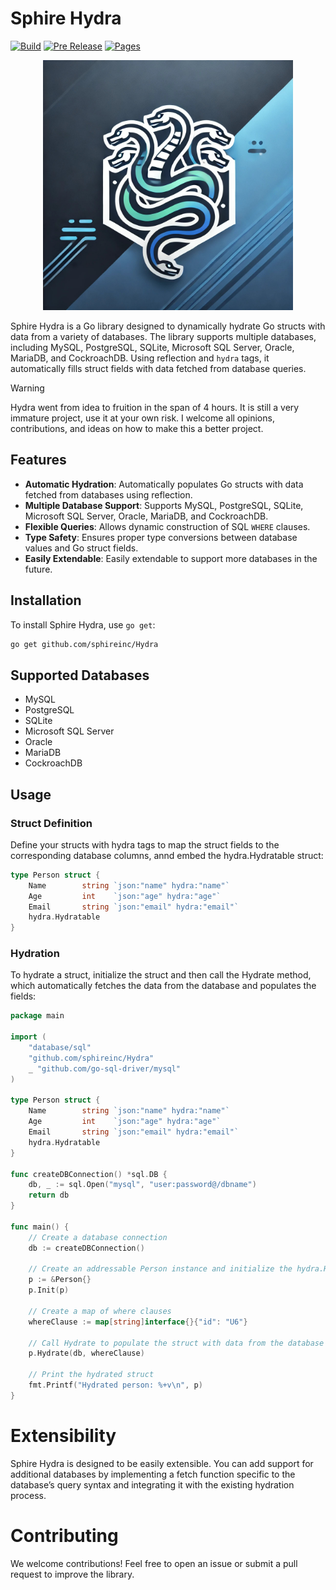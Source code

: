 # Sphire Hydra

[![Build](https://github.com/sphireinc/Hydra/actions/workflows/build.yml/badge.svg)](https://github.com/sphireinc/Hydra/actions/workflows/build.yml)
[![Pre Release](https://github.com/sphireinc/Hydra/actions/workflows/pre-release.yml/badge.svg)](https://github.com/sphireinc/Hydra/actions/workflows/pre-release.yml)
[![Pages](https://github.com/sphireinc/Hydra/actions/workflows/pages/pages-build-deployment/badge.svg)](https://github.com/sphireinc/Hydra/actions/workflows/pages/pages-build-deployment)

<div align="center">
    <img src="logo.jpg" width="400px"  alt="logo" />
</div>

Sphire Hydra is a Go library designed to dynamically hydrate Go structs with data from a variety of databases.
The library supports multiple databases, including MySQL, PostgreSQL, SQLite, 
Microsoft SQL Server, Oracle, MariaDB, and CockroachDB. Using reflection and `hydra` tags, 
it automatically fills struct fields with data fetched from database queries.

> [!WARNING]  
> Hydra went from idea to fruition in the span of 4 hours. It is still a very immature project, use it at your own risk. I welcome all opinions, contributions, and ideas on how to make this a better project. 

## Features

- **Automatic Hydration**: Automatically populates Go structs with data fetched from databases using reflection.
- **Multiple Database Support**: Supports MySQL, PostgreSQL, SQLite, Microsoft SQL Server, Oracle, MariaDB, and CockroachDB.
- **Flexible Queries**: Allows dynamic construction of SQL `WHERE` clauses.
- **Type Safety**: Ensures proper type conversions between database values and Go struct fields.
- **Easily Extendable**: Easily extendable to support more databases in the future.

## Installation

To install Sphire Hydra, use `go get`:

```bash
go get github.com/sphireinc/Hydra
```

## Supported Databases

- MySQL 
- PostgreSQL 
- SQLite
- Microsoft SQL Server
- Oracle
- MariaDB
- CockroachDB

## Usage

### Struct Definition

Define your structs with hydra tags to map the struct fields to the corresponding database columns, annd 
embed the hydra.Hydratable struct:

```go
type Person struct {
    Name        string `json:"name" hydra:"name"`
    Age         int    `json:"age" hydra:"age"`
    Email       string `json:"email" hydra:"email"`
    hydra.Hydratable
}
```

### Hydration

To hydrate a struct, initialize the struct and then call the Hydrate method, which automatically fetches the
data from the database and populates the fields:

```go
package main

import (
    "database/sql"
    "github.com/sphireinc/Hydra"
    _ "github.com/go-sql-driver/mysql"
)

type Person struct {
    Name        string `json:"name" hydra:"name"`
    Age         int    `json:"age" hydra:"age"`
    Email       string `json:"email" hydra:"email"`
    hydra.Hydratable
}

func createDBConnection() *sql.DB {
	db, _ := sql.Open("mysql", "user:password@/dbname")
	return db
}

func main() {
	// Create a database connection
	db := createDBConnection() 

	// Create an addressable Person instance and initialize the hydra.Hydratable struct
    p := &Person{} 
    p.Init(p)

	// Create a map of where clauses
	whereClause := map[string]interface{}{"id": "U6"} 

    // Call Hydrate to populate the struct with data from the database
    p.Hydrate(db, whereClause)

    // Print the hydrated struct
    fmt.Printf("Hydrated person: %+v\n", p)
}
```

# Extensibility

Sphire Hydra is designed to be easily extensible. You can add support for additional databases by implementing a 
fetch function specific to the database’s query syntax and integrating it with the existing hydration process.

# Contributing

We welcome contributions! Feel free to open an issue or submit a pull request to improve the library.
